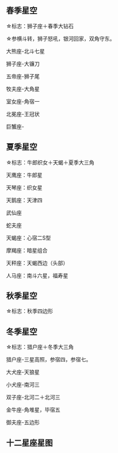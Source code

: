 ## 春季星空

☆标志：狮子座＋春季大钻石

☆参横斗转，狮子怒吼，银河回家，双角守东。

大熊座-北斗七星

狮子座-大镰刀

五帝座-狮子尾

牧夫座-大角星

室女座-角宿一

北冕座-王冠状

巨蟹座-





## 夏季星空

☆标志：牛郎织女＋天蝎＋夏季大三角

天鹰座：牛郎星

天琴座：织女星

天鹅座：天津四

武仙座

蛇夫座

天蝎座：心宿二S型

摩羯座：暗星组合

天秤座：天蝎西边（头部）

人马座：南斗六星，福寿星



## 秋季星空

☆标志：秋季四边形



## 冬季星空

☆标志：猎户座＋冬季大三角

猎户座-三星高照，参宿四，参宿七。

大犬座-天狼星

小犬座-南河三

双子座-北河二＋北河三

金牛座-角堆星，毕宿五

御夫座-五边形





## 十二星座星图



 